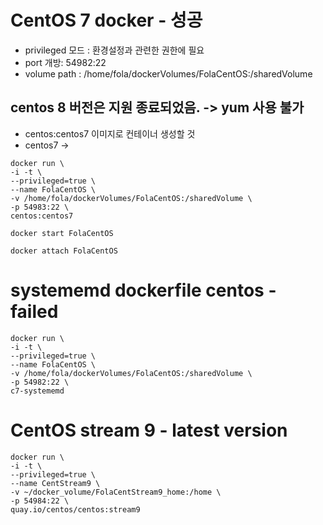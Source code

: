 # CentOS 7 docker - 성공
* privileged 모드 : 환경설정과 관련한 권한에 필요
* port 개방: 54982:22
* volume path : /home/fola/dockerVolumes/FolaCentOS:/sharedVolume

## centos 8 버전은 지원 종료되었음. -> yum 사용 불가
* centos:centos7 이미지로 컨테이너 생성할 것
* centos7 ->


```shell
docker run \
-i -t \
--privileged=true \
--name FolaCentOS \
-v /home/fola/dockerVolumes/FolaCentOS:/sharedVolume \
-p 54983:22 \
centos:centos7

```

```shell
docker start FolaCentOS
```

```shell
docker attach FolaCentOS
```

# systememd dockerfile centos - failed

```shell
docker run \
-i -t \
--privileged=true \
--name FolaCentOS \
-v /home/fola/dockerVolumes/FolaCentOS:/sharedVolume \
-p 54982:22 \
c7-systememd

```



# CentOS stream 9 - latest version
```shell
docker run \
-i -t \
--privileged=true \
--name CentStream9 \
-v ~/docker_volume/FolaCentStream9_home:/home \
-p 54984:22 \
quay.io/centos/centos:stream9
```